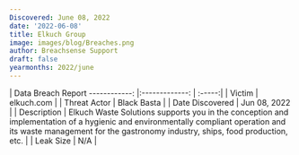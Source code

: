 ```yaml
---
Discovered: June 08, 2022
date: '2022-06-08'
title: Elkuch Group
image: images/blog/Breaches.png
author: Breachsense Support
draft: false
yearmonths: 2022/june
---
```



| Data Breach Report
------------:   |:-------------:    | :-----:|
| Victim    | elkuch.com      | 
| Threat Actor    | Black Basta      | 
| Date Discovered    | Jun 08, 2022      | 
| Description    | Elkuch Waste Solutions supports you in the conception and implementation of a hygienic and environmentally compliant operation and its waste management for the gastronomy industry, ships, food production, etc.      | 
| Leak Size    | N/A      | 

